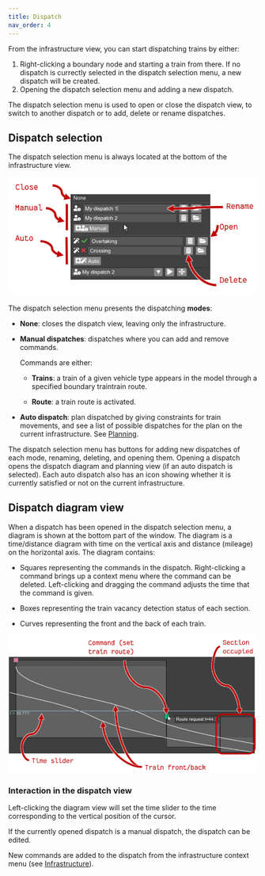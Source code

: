 ```yaml
---
title: Dispatch
nav_order: 4
---
```


From the infrastructure view, you can start dispatching trains by either:

 1. Right-clicking a boundary node and starting a train from there. If no dispatch is 
    currectly selected in the dispatch selection menu, a new dispatch will be created.
 2. Opening the dispatch selection menu and adding a new dispatch.

The dispatch selection menu is used to open or close the dispatch view, to 
switch to another dispatch or to add, delete or rename dispatches.

## Dispatch selection

The dispatch selection menu is always located at the bottom of the infrastructure
view. 

![Dispatch selection menu](imgs/dispatch_select_2.png)


The dispatch selection menu presents the dispatching **modes**:

* **None**: closes the dispatch view, leaving only the infrastructure.
* **Manual dispatches**: dispatches where you can add and remove commands.

  Commands are either:

    * **Trains**: a train of a given vehicle type appears in the model
      through a specified boundary traintrain  route.

    * **Route**: a train route is activated.

* **Auto dispatch**: plan dispatched by giving constraints for train movements,
  and see a list of possible dispatches for the plan on the current infrastructure. 
  See [Planning](planning.md).

The dispatch selection menu has buttons for adding new dispatches of each mode,
renaming, deleting, and opening them. Opening a dispatch opens the 
dispatch diagram and planning view (if an auto dispatch is selected).
Each auto dispatch also has an icon showing whether it is currently 
satisfied or not on the current infrastructure.

## Dispatch diagram view

When a dispatch has been opened in the dispatch selection menu, 
a diagram is shown at the bottom part of the window. 
The diagram is a time/distance diagram with 
time on the vertical axis and distance (mileage) on
the horizontal axis.
The diagram contains:

 * Squares representing the commands in the dispatch. Right-clicking
   a command brings up a context menu where the command can be deleted.
   Left-clicking and dragging the command adjusts the time
   that the command is given. 

 * Boxes representing the train vacancy detection status of each section.

 * Curves representing the front and the back of each train.

![Dispatch time/distance diagram view](imgs/dispatch_diagram_2.png)


### Interaction in the dispatch view

Left-clicking the diagram view will set the time slider to the time corresponding
to the vertical position of the cursor.

If the currently opened dispatch is a manual dispatch, the dispatch
can be edited.

New commands are added to the dispatch from the infrastructure context menu 
(see [Infrastructure](infrastructure.md)).

